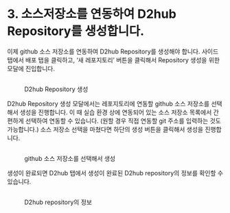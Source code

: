 # 3. 소스저장소를 연동하여 D2hub Repository를 생성합니다.

이제 github 소스 저장소를 연동하여 D2hub Repository를 생성해야 합니다. 사이드 탭에서 배포 탭을 클릭하고, ‘새 레포지토리’ 버튼을 클릭해서 Repository 생성을 위한 모달에 진입합니다.

<figure><img src="https://lh4.googleusercontent.com/DW8X8SVc63TTiO4sdyhIDw-sMsh3N8Px7josJeWyRVlFOemmPbHuJglPiCNZIEkbwASlNRY36LucCuADYQoLdGr8JrddXHjDcemYlllk89fYuG6DW9Vums8ec-C5nq8b7p9RCKxb1iVyC5MeuxQkwsk" alt=""><figcaption><p>D2hub Repository 생성</p></figcaption></figure>

D2hub Repository 생성 모달에서는 레포지토리에 연동할 github 소스 저장소를 선택해서 생성을 진행합니다. 이 때 실습 환경 상에 연동되어 있는 소스 저장소 목록에서 간편하게 선택하여 연동할 수 있습니다. (원할 경우 직접 연동할 git 주소를 입력하는 것도 가능합니다.) 소스 저장소 선택을 마쳤다면 하단의 생성 버튼을 클릭해서 생성을 진행합니다.

<figure><img src="https://lh3.googleusercontent.com/stxOiAVk56_Xla19_K-VfAqO5hGdukOHDfSuI-1FE12jCN9XsI8_hu7ZK6kx8UvO-7VDPAoqeDIdIji1qopIY0n2-obCHB7tKRRohMljYRBHLac3xGBRKKSofb7m1C2RGu9hSoHCKHaXI3co9Omddvw" alt=""><figcaption><p>github 소스 저장소를 선택해서 생성</p></figcaption></figure>

생성이 완료되면 D2hub 탭에서 생성이 완료된 D2hub repository의 정보를 확인할 수 있습니다.

<figure><img src="https://lh6.googleusercontent.com/dmn5G4OmKHo2-Ul1q6hIGKLYbUx7OsFv62yevYsT6ZX0EWcZ_56QMnnQGVS1l3163f1XIXxUoNbOz0bHo3-lVNZO3YjAZKZe2OvQrqgwkPRO6Xk9p1zKGdF-hS7V7ugK-EWYHJP5WPBROnAvglJhkrI" alt=""><figcaption><p>D2hub repository의 정보</p></figcaption></figure>
